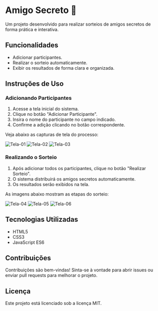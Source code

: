 # Amigo Secreto 🎉

Um projeto desenvolvido para realizar sorteios de amigos secretos de forma prática e interativa.

## Funcionalidades

- Adicionar participantes.
- Realizar o sorteio automaticamente.
- Exibir os resultados de forma clara e organizada.

## Instruções de Uso

### Adicionando Participantes

1. Acesse a tela inicial do sistema.
2. Clique no botão "Adicionar Participante".
3. Insira o nome do participante no campo indicado.
4. Confirme a adição clicando no botão correspondente.

Veja abaixo as capturas de tela do processo:

![Tela-01](./tela-01.PNG)
![Tela-02](./tela-02.PNG)
![Tela-03](./tela-03.PNG)

### Realizando o Sorteio

1. Após adicionar todos os participantes, clique no botão "Realizar Sorteio".
2. O sistema distribuirá os amigos secretos automaticamente.
3. Os resultados serão exibidos na tela.

As imagens abaixo mostram as etapas do sorteio:

![Tela-04](./tela-04.PNG)
![Tela-05](./tela-05.PNG)
![Tela-06](./tela-06.PNG)

## Tecnologias Utilizadas

- HTML5
- CSS3
- JavaScript ES6

## Contribuições

Contribuições são bem-vindas! Sinta-se à vontade para abrir issues ou enviar pull requests para melhorar o projeto.

## Licença

Este projeto está licenciado sob a licença MIT.
